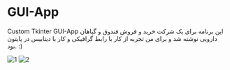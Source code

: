 # GUI-App
Custom Tkinter GUI-App
این برنامه برای یک شرکت خرید و فروش فندوق و گیاهان دارویی نوشته شد و برای من تجربه از کار با رابط گرافیکی و کار با دیتابیس در پایتون بود.
:)

![1](https://user-images.githubusercontent.com/95965461/227521800-dbcd816c-ff28-46dc-bd48-5cd78e82d42e.png)
![2](https://user-images.githubusercontent.com/95965461/227521821-297d2247-898e-4553-b275-f6fb74784f1e.png)
